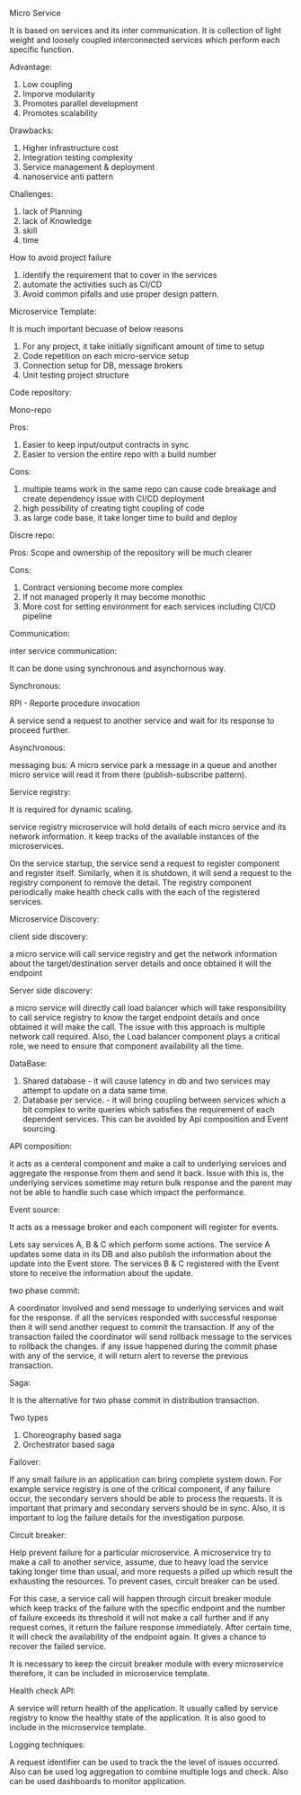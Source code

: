 Micro Service

It is based on services and its inter communication. It is collection of light weight and loosely coupled interconnected services which perform each specific
function.

Advantage:

1. Low coupling
2. Imporve modularity
3. Promotes parallel development
4. Promotes scalability


Drawbacks:

1. Higher infrastructure cost
2. Integration testing complexity
3. Service management & deployment
4. nanoservice anti pattern

Challenges:

1. lack of Planning
2. lack of Knowledge
3. skill
4. time

How to avoid project failure

1. identify the requirement that to cover in the services
2. automate the activities such as CI/CD
3. Avoid common pifalls and use proper design pattern.


Microservice Template:

It is much important becuase of below reasons

1. For any project, it take initially significant amount of time to setup
2. Code repetition on each micro-service setup
3. Connection setup for DB, message brokers
4. Unit testing project structure


Code repository:

Mono-repo

Pros:

1. Easier to keep input/output contracts in sync
2. Easier to version the entire repo with a build number

Cons:
1. multiple teams work in the same repo can cause code breakage and create dependency issue with CI/CD deployment
2. high possibility of creating tight coupling of code
3. as large code base, it take longer time to build and deploy


Discre repo:

Pros:
Scope and ownership of the repository will be much clearer

Cons:
1. Contract versioning become more complex
2. If not managed properly it may become monothic
3. More cost for setting environment for each services including CI/CD pipeline


Communication:

inter service communication:

It can be done using synchronous and asynchornous way.

Synchronous:

RPI - Reporte procedure invocation

A service send a request to another service and wait for its response to proceed further.


Asynchronous:

messaging bus: A micro service park a message in a queue and another micro service will read it from there (publish-subscribe pattern).


Service registry:

It is required for dynamic scaling.

service registry microservice will hold details of each micro service and its network information. it keep tracks of the available instances of the microservices.

On the service startup, the service send a request to register component and register itself. Similarly, when it is shutdown, it will send a request to the registry component to remove the detail. The registry component periodically make health check calls with the each of the registered services.


Microservice Discovery:

client side discovery:

a micro service will call service registry and get the network information about the target/destination server details and once obtained it will the endpoint

Server side discovery:

a micro service will directly call load balancer which will take responsibility to call service registry to know the target endpoint details and once obtained it will make the call. The issue with this approach is multiple network call required. Also, the Load balancer component plays a critical role, we need to ensure that component availability all the time.


DataBase:

1. Shared database  - it will cause latency in db and two services may attempt to update on a data same time.
2. Database per service. - it will bring coupling between services which a bit complex to write queries which satisfies the requirement of each dependent services. This can be avoided by Api composition and Event sourcing.


API composition:

it acts as a centeral component and make a call to underlying services and aggregate the response from them and send it back.
Issue with this is, the underlying services sometime may return bulk response and the parent may not be able to handle such case which impact the performance.


Event source:

It acts as a message broker and each component will register for events.

Lets say services A, B & C which perform some actions. The service A updates some data in its DB and also publish the information about the update into the Event store. The services B & C registered with the Event store to receive the information about the update.

two phase commit:

A coordinator involved and send message to underlying services and wait for the response. if all the services responded with successful response then it will send another request to commit the transaction. If any of the transaction failed the coordinator will send rollback message to the services to rollback the changes. if any issue happened during the commit phase with any of the service, it will return alert to reverse the previous transaction.


Saga:

It is the alternative for two phase commit in distribution transaction.

Two types
1. Choreography based saga
2. Orchestrator based saga

Failover:

If any small failure in an application can bring complete system down. For example service registry is one of the critical component, if any failure occur, the secondary servers should be able to process the requests. It is important that primary and secondary servers should be in sync. Also, it is important to log the failure details for the investigation purpose.

Circuit breaker:

Help prevent failure for a particular microservice. A microservice try to make a call to another service, assume, due to heavy load the service taking longer time than usual, and more requests a pilled up which result the exhausting the resources. To prevent cases, circuit breaker can be used.

For this case, a service call will happen through circuit breaker module which keep tracks of the failure with the specific endpoint and the number of failure exceeds its threshold it will not make a call further and if any request comes, it return the failure response immediately. After certain time, it will check the availability of the endpoint again. It gives a chance to recover the failed service.

It is necessary to keep the circuit breaker module with every microservice therefore, it can be included in microservice template.

Health check API:

A service will return health of the application. It usually called by service registry to know the healthy state of the application. It is also good to include in the microservice template.


Logging techniques:

A request identifier can be used to track the the level of issues occurred.
Also can be used log aggregation to combine multiple logs and check.
Also can be used dashboards to monitor application.  
